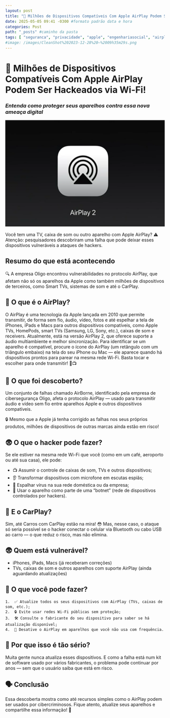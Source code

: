 ```yaml
---
layout: post
title: "🚨 Milhões de Dispositivos Compatíveis Com Apple AirPlay Podem Ser Hackeados via Wi-Fi!" #titulo para a barra de enderecos
date: 2025-05-05 09:41 -0300 #formato padrão data e hora
categories: Post
path: "_posts" #caminho da pasta
tags: [ "seguranca", "privacidade", "apple", "engenhariasocial", "airplay"  ]
#image: /images/CleanShot%202023-12-28%20—%2009h35m29s.png
---
```

# 🚨 Milhões de Dispositivos Compatíveis Com Apple AirPlay Podem Ser Hackeados via Wi-Fi!
### *Entenda como proteger seus aparelhos contra essa nova ameaça digital*

![](/images/airplay-2.png)

Você tem uma TV, caixa de som ou outro aparelho com Apple AirPlay? ⚠️ Atenção: pesquisadores descobriram uma falha que pode deixar esses dispositivos vulneráveis a ataques de hackers.

## Resumo do que está acontecendo

🔍 A empresa Oligo encontrou vulnerabilidades no protocolo AirPlay, que afetam não só os aparelhos da Apple como também milhões de dispositivos de terceiros, como Smart TVs, sistemas de som e até o CarPlay.

## 📡 O que é o AirPlay?

O AirPlay é uma tecnologia da Apple lançada em 2010 que permite transmitir, de forma sem fio, áudio, vídeo, fotos e até espelhar a tela de iPhones, iPads e Macs para outros dispositivos compatíveis, como Apple TVs, HomePods, smart TVs (Samsung, LG, Sony, etc.), caixas de som e receivers. Atualmente, está na versão AirPlay 2, que oferece suporte a áudio multiambiente e melhor sincronização. Para identificar se um aparelho é compatível, procure o ícone do AirPlay (um retângulo com um triângulo embaixo) na tela do seu iPhone ou Mac — ele aparece quando há dispositivos prontos para parear na mesma rede Wi-Fi. Basta tocar e escolher para onde transmitir! 📲📺

## 🧨 O que foi descoberto?
Um conjunto de falhas chamado AirBorne, identificado pela empresa de cibersegurança Oligo, afeta o protocolo AirPlay — usado para transmitir áudio e vídeo sem fio entre aparelhos Apple e outros dispositivos compatíveis.

🔒 Mesmo que a Apple já tenha corrigido as falhas nos seus próprios produtos, milhões de dispositivos de outras marcas ainda estão em risco!


## 😨 O que o hacker pode fazer?
Se ele estiver na mesma rede Wi-Fi que você (como em um café, aeroporto ou até sua casa), ele pode:
- 📺 Assumir o controle de caixas de som, TVs e outros dispositivos;
- 👂 Transformar dispositivos com microfone em escutas espiãs;
- 🦠 Espalhar vírus na sua rede doméstica ou da empresa;
- 🤖 Usar o aparelho como parte de uma “botnet” (rede de dispositivos controlados por hackers).

## 🚗 E o CarPlay?
Sim, até Carros com CarPlay estão na mira! 😳 Mas, nesse caso, o ataque só seria possível se o hacker conectar o celular via Bluetooth ou cabo USB ao carro — o que reduz o risco, mas não elimina.

## 😨 Quem está vulnerável?
- iPhones, iPads, Macs (já receberam correções)
- TVs, caixas de som e outros aparelhos com suporte AirPlay (ainda aguardando atualizações)

## 📢 O que você pode fazer?
	1.	✅ Atualize todos os seus dispositivos com AirPlay (TVs, caixas de som, etc.);
	2.	🔒 Evite usar redes Wi-Fi públicas sem proteção;
	3.	🛠 Consulte o fabricante do seu dispositivo para saber se há atualização disponível;
	4.	🧠 Desative o AirPlay em aparelhos que você não usa com frequência.

## 🤔 Por que isso é tão sério?

Muita gente nunca atualiza esses dispositivos. E como a falha está num kit de software usado por vários fabricantes, o problema pode continuar por anos — sem que o usuário saiba que está em risco.

## 🗣️ Conclusão

Essa descoberta mostra como até recursos simples como o AirPlay podem ser usados por cibercriminosos. Fique atento, atualize seus aparelhos e compartilhe essa informação! 🔐